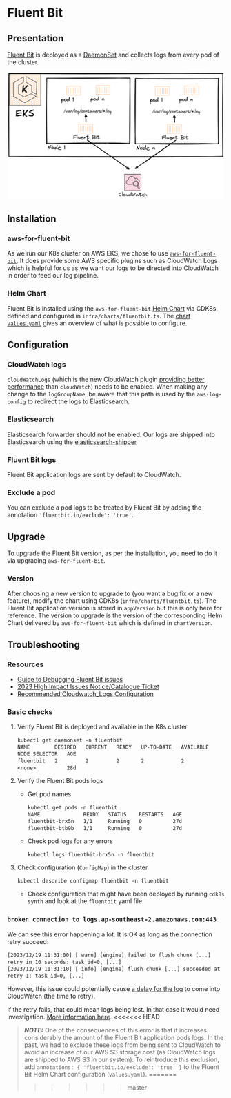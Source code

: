 # Fluent Bit

## Presentation

[Fluent Bit](https://docs.fluentbit.io/manual/installation/kubernetes) is deployed as a [DaemonSet](https://kubernetes.io/docs/concepts/workloads/controllers/daemonset/) and collects logs from every pod of the cluster.

![Fluent Bit in EKS](static/fluentbit_in_eks.png)

## Installation

### aws-for-fluent-bit

As we run our K8s cluster on AWS EKS, we chose to use [`aws-for-fluent-bit`](https://github.com/aws/aws-for-fluent-bit). It does provide some AWS specific plugins such as CloudWatch Logs which is helpful for us as we want our logs to be directed into CloudWatch in order to feed our log pipeline.

### Helm Chart

Fluent Bit is installed using the `aws-for-fluent-bit` [Helm Chart](https://github.com/aws/eks-charts/tree/master/stable/aws-for-fluent-bit) via CDK8s, defined and configured in `infra/charts/fluentbit.ts`. The [chart `values.yaml`](https://github.com/aws/eks-charts/blob/master/stable/aws-for-fluent-bit/values.yaml) gives an overview of what is possible to configure.

## Configuration

### CloudWatch logs

`cloudWatchLogs` (which is the new CloudWatch plugin [providing better performance](https://github.com/aws/eks-charts/pull/903) than `cloudWatch`) needs to be enabled.
When making any change to the `logGroupName`, be aware that this path is used by the `aws-log-config` to redirect the logs to Elasticsearch.

### Elasticsearch

Elasticsearch forwarder should not be enabled. Our logs are shipped into Elasticsearch using the [elasticsearch-shipper](https://github.com/linz/elasticsearch-shipper)

### Fluent Bit logs

Fluent Bit application logs are sent by default to CloudWatch.

### Exclude a pod

You can exclude a pod logs to be treated by Fluent Bit by adding the annotation `'fluentbit.io/exclude': 'true'`.

## Upgrade

To upgrade the Fluent Bit version, as per the installation, you need to do it via upgrading `aws-for-fluent-bit`.

### Version

After choosing a new version to upgrade to (you want a bug fix or a new feature), modify the chart using CDK8s (`infra/charts/fluentbit.ts`).
The Fluent Bit application version is stored in `appVersion` but this is only here for reference. The version to upgrade is the version of the corresponding Helm Chart delivered by `aws-for-fluent-bit` which is defined in `chartVersion`.

## Troubleshooting

### Resources

- [Guide to Debugging Fluent Bit issues](https://github.com/aws/aws-for-fluent-bit/blob/mainline/troubleshooting/debugging.md)
- [2023 High Impact Issues Notice/Catalogue Ticket](https://github.com/aws/aws-for-fluent-bit/issues/542)
- [Recommended Cloudwatch_Logs Configuration](https://github.com/aws/aws-for-fluent-bit/issues/340)

### Basic checks

1. Verify Fluent Bit is deployed and available in the K8s cluster

   ```shell
   kubectl get daemonset -n fluentbit
   NAME        DESIRED   CURRENT   READY   UP-TO-DATE   AVAILABLE   NODE SELECTOR   AGE
   fluentbit   2         2         2       2            2           <none>          28d
   ```

2. Verify the Fluent Bit pods logs

   - Get pod names

     ```shell
     kubectl get pods -n fluentbit
     NAME              READY   STATUS    RESTARTS   AGE
     fluentbit-brx5n   1/1     Running   0          27d
     fluentbit-btb9b   1/1     Running   0          27d
     ```

   - Check pod logs for any errors

     ```shell
     kubectl logs fluentbit-brx5n -n fluentbit
     ```

3. Check configuration (`ConfigMap`) in the cluster

   ```shell
   kubectl describe configmap fluentbit -n fluentbit
   ```

   - Check configuration that might have been deployed by running `cdk8s synth` and look at the `fluentbit` yaml file.

### `broken connection to logs.ap-southeast-2.amazonaws.com:443`

We can see this error happening a lot. It is OK as long as the connection retry succeed:

```console
[2023/12/19 11:31:00] [ warn] [engine] failed to flush chunk [...] retry in 10 seconds: task_id=0, [...]
[2023/12/19 11:31:10] [ info] [engine] flush chunk [...] succeeded at retry 1: task_id=0, [...]
```

However, this issue could potentially cause [a delay for the log](https://github.com/aws/aws-for-fluent-bit/blob/mainline/troubleshooting/debugging.md#log-delay) to come into CloudWatch (the time to retry).

If the retry fails, that could mean logs being lost. In that case it would need investigation. [More information here](https://github.com/aws/aws-for-fluent-bit/blob/mainline/troubleshooting/debugging.md#how-do-i-tell-if-fluent-bit-is-losing-logs).
<<<<<<< HEAD

> **_NOTE:_** One of the consequences of this error is that it increases considerably the amount of the Fluent Bit application pods logs. In the past, we had to exclude these logs from being sent to CloudWatch to avoid an increase of our AWS S3 storage cost (as CloudWatch logs are shipped to AWS S3 in our system). To reintroduce this exclusion, add `annotations: { 'fluentbit.io/exclude': 'true' }` to the Fluent Bit Helm Chart configuration (`values.yaml`).
=======
>>>>>>> master
